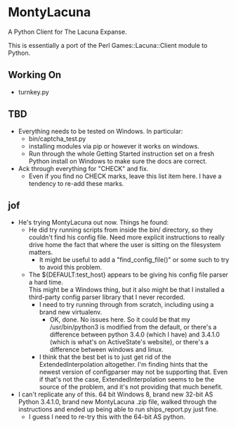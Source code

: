 MontyLacuna
===========

A Python Client for The Lacuna Expanse.

This is essentially a port of the Perl Games::Lacuna::Client module to Python.  

## Working On
- turnkey.py

## TBD
- Everything needs to be tested on Windows.  In particular:
  - bin/captcha_test.py
  - installing modules via pip or however it works on windows.
  - Run through the whole Getting Started instruction set on a fresh Python install on 
    Windows to make sure the docs are correct.
- Ack through everything for "CHECK" and fix.
  - Even if you find no CHECK marks, leave this list item here.  I have a tendency to 
    re-add these marks.

## jof
- He's trying MontyLacuna out now.  Things he found:
  - He did try running scripts from inside the bin/ directory, so they couldn't find his 
    config file.  Need more explicit instructions to really drive home the fact that where 
    the user is sitting on the filesystem matters.
    - It might be useful to add a "find_config_file()" or some such to try to avoid this 
      problem.
  - The ${DEFAULT:test_host} appears to be giving his config file parser a hard time.  
    This might be a Windows thing, but it also might be that I installed a third-party 
    config parser library that I never recorded.
    - I need to try running through from scratch, including using a brand new virtualenv.
      - OK, done.  No issues here.  So it could be that my /usr/bin/python3 is modified 
        from the default, or there's a difference between python 3.4.0 (which I have) and 
        3.4.1.0 (which is what's on ActiveState's website), or there's a difference 
        between windows and linux.
    - I think that the best bet is to just get rid of the ExtendedInterpolation 
      altogether.  I'm finding hints that the newest version of configparser may not be 
      supporting that.  Even if that's not the case, ExtendedInterpolation seems to be the 
      source of the problem, and it's not providing that much benefit.
- I can't replicate any of this.  64 bit Windows 8, brand new 32-bit AS Python 3.4.1.0, 
  brand new MontyLacuna .zip file, walked through the instructions and ended up being able 
  to run ships_report.py just fine.
    - I guess I need to re-try this with the 64-bit AS python.

